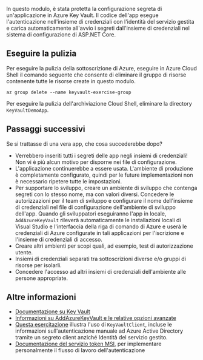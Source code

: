 In questo modulo, è stata protetta la configurazione segreta di un'applicazione in Azure Key Vault. Il codice dell'app esegue l'autenticazione nell'insieme di credenziali con l'identità del servizio gestita e carica automaticamente all'avvio i segreti dall'insieme di credenziali nel sistema di configurazione di ASP.NET Core.

## <a name="clean-up"></a>Eseguire la pulizia
<!---TODO: Do we need to include cleanup for the free education tier?--->

Per eseguire la pulizia della sottoscrizione di Azure, eseguire in Azure Cloud Shell il comando seguente che consente di eliminare il gruppo di risorse contenente tutte le risorse create in questo modulo.

```console
az group delete --name keyvault-exercise-group
```

Per eseguire la pulizia dell'archiviazione Cloud Shell, eliminare la directory `KeyVaultDemoApp`.

## <a name="next-steps"></a>Passaggi successivi

Se si trattasse di una vera app, che cosa succederebbe dopo?

- Verrebbero inseriti tutti i segreti delle app negli insiemi di credenziali! Non vi è più alcun motivo per disporne nei file di configurazione.
- L'applicazione continuerebbe a essere usata. L'ambiente di produzione è completamente configurato, quindi per le future implementazioni non è necessario ripetere tutte le impostazioni.
- Per supportare lo sviluppo, creare un ambiente di sviluppo che contenga segreti con lo stesso nome, ma con valori diversi. Concedere le autorizzazioni per il team di sviluppo e configurare il nome dell'insieme di credenziali nel file di configurazione dell'ambiente di sviluppo dell'app. Quando gli sviluppatori eseguiranno l'app in locale, `AddAzureKeyVault` rileverà automaticamente le installazioni locali di Visual Studio e l'interfaccia della riga di comando di Azure e userà le credenziali di Azure configurate in tali applicazioni per l'iscrizione e l'insieme di credenziali di accesso.
- Creare altri ambienti per scopi quali, ad esempio, test di autorizzazione utente.
- Insiemi di credenziali separati tra sottoscrizioni diverse e/o gruppi di risorse per isolarli.
- Concedere l'accesso ad altri insiemi di credenziali dell'ambiente alle persone appropriate.

## <a name="further-reading"></a>Altre informazioni

- [Documentazione su Key Vault](https://docs.microsoft.com/azure/key-vault/)
- [Informazioni su AddAzureKeyVault e le relative opzioni avanzate](https://docs.microsoft.com/aspnet/core/security/key-vault-configuration?view=aspnetcore-2.1&tabs=aspnetcore2x)
- [Questa esercitazione](https://docs.microsoft.com/azure/key-vault/key-vault-use-from-web-application) illustra l'uso di `KeyVaultClient`, incluse le informazioni sull'autenticazione manuale ad Azure Active Directory tramite un segreto client anziché Identità del servizio gestito.
- [Documentazione del servizio token MSI](https://docs.microsoft.com/azure/app-service/app-service-managed-service-identity#using-the-rest-protocol), per implementare personalmente il flusso di lavoro dell'autenticazione